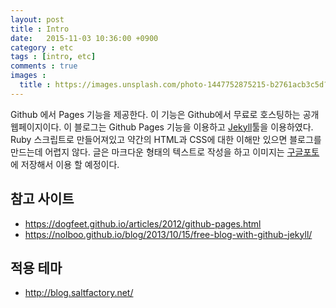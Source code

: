 ```yaml
---
layout: post
title : Intro
date:   2015-11-03 10:36:00 +0900
category : etc
tags : [intro, etc]
comments : true
images :
  title : https://images.unsplash.com/photo-1447752875215-b2761acb3c5d?ixlib=rb-0.3.5&q=80&fm=jpg&crop=entropy&s=21ce0991c656c3dc50f55b4ecc81d30d
---
```


Github 에서 Pages 기능을 제공한다. 이 기능은 Github에서 무료로 호스팅하는 공개 웹페이지이다. 이 블로그는 Github Pages 기능을 이용하고 [Jekyll](http://jekyllrb.com)툴을 이용하였다. Ruby 스크립트로 만들어져있고 약간의 HTML과 CSS에 대한 이해만 있으면 블로그를 만드는데 어렵지 않다.
글은 마크다운 형태의 텍스트로 작성을 하고 이미지는 [구글포토](http://photos.google.com)에 저장해서 이용 할 예정이다.

<!--more-->



## 참고 사이트
* https://dogfeet.github.io/articles/2012/github-pages.html
* https://nolboo.github.io/blog/2013/10/15/free-blog-with-github-jekyll/

## 적용 테마
* http://blog.saltfactory.net/
